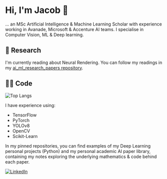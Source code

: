 # Hi, I'm Jacob 👋
... an MSc Artificial Intelligence & Machine Learning Scholar with experience working in Avanade, Microsoft & Accenture AI teams. I specialise in Computer Vision, ML & Deep learning.



## 📝 Research

I'm currently reading about Neural Rendering. You can follow my readings in my [ai_ml_research_papers repository](https://github.com/JacobShort11/ai_ml_research_papers).

## 👩‍💻 Code

![Top Langs](https://github-readme-stats.vercel.app/api/top-langs/?username=JacobShort11&layout=compact)

I have experience using:
- TensorFlow
- PyTorch
- YOLOv8
- OpenCV
- Scikit-Learn

In my pinned repositories, you can find examples of my Deep Learning personal projects (Python) and my personal academic AI paper library, containing my notes exploring the underlying mathematics & code behind each paper.

<a href="https://www.linkedin.com/in/jacob-short-ai/">![LinkedIn](https://img.shields.io/badge/LinkedIn-0077B5?style=for-the-badge&logo=linkedin&logoColor=white)</a>


<!--
**JacobShort11/JacobShort11** is a ✨ _special_ ✨ repository because its `README.md` (this file) appears on your GitHub profile.
